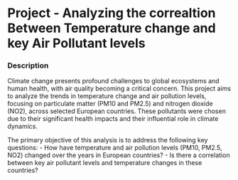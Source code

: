 # Project - Analyzing the correaltion Between Temperature change and key Air Pollutant levels

### Description 

Climate change presents profound challenges to global ecosystems and human health, with air quality becoming a critical concern. This project aims to analyze the trends in temperature change and air pollution levels, focusing on particulate matter (PM10 and PM2.5) and nitrogen dioxide (NO2), across selected European countries. These pollutants were chosen due to their significant health impacts and their influential role in climate dynamics.

The primary objective of this analysis is to address the following key questions:
    - How have temperature and air pollution levels (PM10, PM2.5, NO2) changed over the years in European countries?
    - Is there a correlation between key air pollutant levels and temperature changes in these countries?





